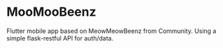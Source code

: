 # MooMooBeenz
Flutter mobile app based on MeowMeowBeenz from Community. Using a simple flask-restful API for auth/data.
